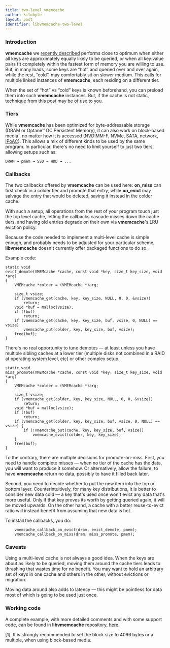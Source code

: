 ```yaml
---
title: two-level vmemcache
author: kilobyte
layout: post
identifier: libvmemcache-two-level
---
```


### Introduction

**vmemcache** we
[recently described](https://pmem.io/2019/05/07/libvmemcache.html)
performs close to optimum when either all keys are approximately equally
likely to be queried, or when all key:value pairs fit completely within the
fastest form of memory you are willing to use.  But, in many loads, some
keys are “hot” and queried over and over again, while the rest, “cold”, may
comfortably sit on slower medium.  This calls for multiple linked instances
of **vmemcache**, each residing on a different tier.

When the set of “hot” vs “cold” keys is known beforehand, you can preload
them into such **vmemcache** instances.  But, if the cache is not static,
technique from this post may be of use to you.

### Tiers

While **vmemcache** has been optimized for byte-addressable storage (DRAM or
Optane™ DC Persistent Memory), it can also work on block-based media¹, no
matter how it is accessed (NVDIMM-F, NVMe, SATA, network,
[IPoAC](https://en.wikipedia.org/wiki/IP_over_Avian_Carriers)).  This allows a
mix of different kinds to be used by the same program.  In particular,
there's no need to limit yourself to just two tiers, allowing setups such
as:

    DRAM → pmem → SSD → HDD → ...

### Callbacks

The two callbacks offered by **vmemcache** can be used here: **on_miss** can
first check in a colder tier and promote that entry, while **on_evict** may
salvage the entry that would be deleted, saving it instead in the colder
cache.

With such a setup, all operations from the rest of your program touch just
the top level cache, letting the callbacks cascade misses down the cache
tiers, and having old entries degrade on their own via **vmemcache**'s LRU
eviction policy.

Because the code needed to implement a multi-level cache is simple enough,
and probably needs to be adjusted for your particular scheme,
**libvmemcache** doesn't currently offer packaged functions to do so.

Example code:

```
static void
evict_demote(VMEMcache *cache, const void *key, size_t key_size, void *arg)
{
	VMEMcache *colder = (VMEMcache *)arg;

	size_t vsize;
	if (vmemcache_get(cache, key, key_size, NULL, 0, 0, &vsize))
		return;
	void *buf = malloc(vsize);
	if (!buf)
		return;
	if (vmemcache_get(cache, key, key_size, buf, vsize, 0, NULL) ==	vsize)
		vmemcache_put(colder, key, key_size, buf, vsize);
	free(buf);
}
```

There's no real opportunity to tune demotes — at least unless you have
multiple sibling caches at a lower tier (multiple disks not combined in a
RAID at operating system level, etc) or other complex setup.

```
static void
miss_promote(VMEMcache *cache, const void *key, size_t key_size, void *arg)
{
	VMEMcache *colder = (VMEMcache *)arg;

	size_t vsize;
	if (vmemcache_get(colder, key, key_size, NULL, 0, 0, &vsize))
		return;
	void *buf = malloc(vsize);
	if (!buf)
		return;
	if (vmemcache_get(colder, key, key_size, buf, vsize, 0, NULL) == vsize) {
		if (!vmemcache_put(cache, key, key_size, buf, vsize))
			vmemcache_evict(colder, key, key_size);
	}
	free(buf);
}
```

To the contrary, there are multiple decisions for promote-on-miss.  First,
you need to handle complete misses — when no tier of the cache has the data,
you will want to produce it somehow.  Or alternatively, allow the failure,
to have **vmemcache** return no data, possibly to have it filled back later.

Second, you need to decide whether to put the new item into the top or
bottom layer.  Counterintuitively, for many key distributions, it is better
to consider new data cold — a key that's used once won't evict any data
that's more useful.  Only if that key proves its worth by getting queried
again, it will be moved upwards.  On the other hand, a cache with a better
reuse-to-evict ratio will instead benefit from assuming that new data is
hot.

To install the callbacks, you do:

```
	vmemcache_callback_on_evict(dram, evict_demote, pmem);
	vmemcache_callback_on_miss(dram, miss_promote, pmem);
```

### Caveats

Using a multi-level cache is not always a good idea.  When the keys are
about as likely to be queried, moving them around the cache tiers leads to
thrashing that wastes time for no benefit.  You may want to hold an
arbitrary set of keys in one cache and others in the other, without
evictions or migration.

Moving data around also adds to latency — this might be pointless for data
most of which is going to be used just once.

### Working code

A complete example, with more detailed comments and with some support code,
can be found in **libvmemcache** repository,
[here](https://github.com/pmem/vmemcache/blob/master/tests/twolevel.c).


[1]. It is strongly recommended to set the block size to 4096 bytes or a
multiple, when using block-based media.
